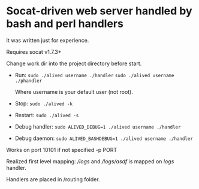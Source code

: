 # Socat-driven web server handled by bash and perl handlers
It was written just for experience.

Requires socat v1.7.3+

Change work dir into the project directory before start.

* Run:
`sudo ./alived username ./handler`
`sudo ./alived username ./phandler`

  Where username is your default user (not root).

* Stop:
`sudo ./alived -k`

* Restart:
`sudo ./alived -s`

* Debug handler:
`sudo ALIVED_DEBUG=1 ./alived username ./handler`

* Debug daemon:
`sudo ALIVED_BASHDEBUG=1 ./alived username ./handler`

Works on port 10101 if not specified -p PORT

Realized first level mapping:
_/logs_ and _/logs/asdf_ is mapped on *logs* handler.

Handlers are placed in /routing folder.
